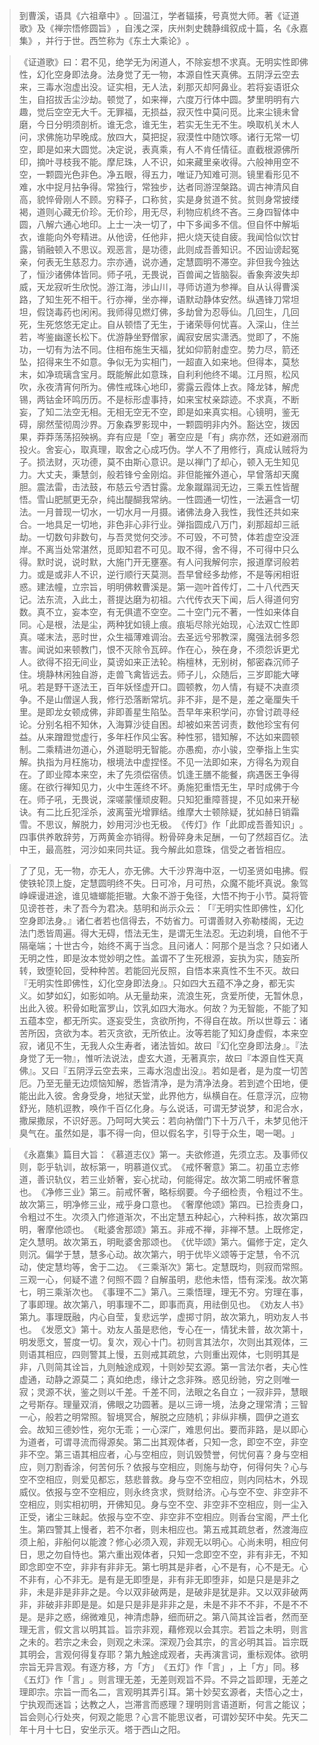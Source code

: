 
> 到曹溪，语具《六祖章中》​。回温江，学者辐揍，号真觉大师。著《证道歌》及《禅宗悟修圆旨》​，自浅之深，庆州刺史魏静缉叙成十篇，名《永嘉集》​，并行于世。西竺称为《东土大乘论》​。

> 《证道歌》曰：君不见，绝学无为闲道人，不除妄想不求真。无明实性即佛性，幻化空身即法身。法身觉了无一物，本源自性天真佛。五阴浮云空去来，三毒水泡虚出没。证实相，无人法，刹那灭却阿鼻业。若将妄语诳众生，自招拔舌尘沙劫。顿觉了，如来禅，六度万行体中圆。梦里明明有六趣，觉后空空无大千。无罪福，无损益，寂灭性中莫问觅。比来尘镜未曾磨，今日分明须剖析。谁无念，谁无生，若实无生无不生。唤取机关木人问，求佛施功早晚成。放四大，莫把捉，寂漠性中随饮啄。诸行无常一切空，即是如来大圆觉。决定说，表真乘，有人不肯任情征。直截根源佛所印，摘叶寻枝我不能。摩尼珠，人不识，如来藏里亲收得。六般神用空不空，一颗圆光色非色。净五眼，得五力，唯证乃知难可测。镜里看形见不难，水中捉月拈争得。常独行，常独步，达者同游涅槃路。调古神清风自高，貌悴骨刚人不顾。穷释子，口称贫，实是身贫道不贫。贫则身常披缕褐，道则心藏无价珍。无价珍，用无尽，利物应机终不吝。三身四智体中圆，八解六通心地印。上士一决一切了，中下多闻多不信。但自怀中解垢衣，谁能向外夸精进。从他谤，任他非，把火烧天徒自疲。我闻恰似饮甘露，销融顿入不思议。观恶言，是功德，此则成吾善知识。不因讪谤起冤亲，何表无生慈忍力。宗亦通，说亦通，定慧圆明不滞空。非但我今独达了，恒沙诸佛体皆同。师子吼，无畏说，百兽闻之皆脑裂。香象奔波失却威，天龙寂听生欣悦。游江海，涉山川，寻师访道为参禅。自从认得曹溪路，了知生死不相干。行亦禅，坐亦禅，语默动静体安然。纵遇锋刀常坦坦，假饶毒药也闲闲。我师得见燃灯佛，多劫曾为忍辱仙。几回生，几回死，生死悠悠无定止。自从顿悟了无生，于诸荣辱何忧喜。入深山，住兰若，岑鉴幽邃长松下。优游静坐野僧家，阗寂安居实潇洒。觉即了，不施功，一切有为法不同。住相布施生天福，犹如仰箭射虚空。势力尽，箭还坠，招得来生不如意。争似无为实相门，一超直入如来地。但得本，莫愁末，如净琉璃含宝月。既能解此如意珠，自利利他终不竭。江月照，松风吹，永夜清宵何所为。佛性戒珠心地印，雾露云霞体上衣。降龙钵，解虎锡，两钴金环鸣历历。不是标形虚事持，如来宝杖亲踪迹。不求真，不断妄，了知二法空无相。无相无空无不空，即是如来真实相。心镜明，鉴无碍，廓然莹彻周沙界。万象森罗影现中，一颗圆明非内外。豁达空，拨因果，莽莽荡荡招殃祸。弃有应是「空」著空应是「有」病亦然，还如避溺而投火。舍妄心，取真理，取舍之心成巧伪。学人不了用修行，真成认贼将为子。损法财，灭功德，莫不由斯心意识。是以禅门了却心，顿入无生知见力。大丈夫，秉慧剑，般若锋兮金刚焰。非但能摧外道心，早曾落却天魔胆。震法雷，击法鼓，布慈云兮洒甘露。龙象蹴蹋润无边，三乘五性皆醒悟。雪山肥腻更无杂，纯出醍醐我常纳。一性圆通一切性，一法遍含一切法。一月普现一切水，一切水月一月摄。诸佛法身入我性，我性还共如来合。一地具足一切地，非色非心非行业。弹指圆成八万门，刹那超却三祇劫。一切数句非数句，与吾灵觉何交涉。不可毁，不可赞，体若虚空没涯岸。不离当处常湛然，觅即知君不可见。取不得，舍不得，不可得中只么得。默时说，说时默，大施门开无壅塞。有人问我解何宗，报道摩诃般若力。或是或非人不识，逆行顺行天莫测。吾早曾经多劫修，不是等闲相诳惑。建法幢，立宗旨，明明佛敕曹溪是。第一迦叶首传灯，二十八代西天记。法东流，入此土，菩提达磨为初祖。六代传衣天下闻，后人得道何穷数。真不立，妄本空，有无俱遣不空空。二十空门元不著，一性如来体自同。心是根，法是尘，两种犹如镜上痕。痕垢尽除光始现，心法双亡性即真。嗟末法，恶时世，众生福薄难调治。去圣远兮邪教深，魔强法弱多怨害。闻说如来顿教门，恨不灭除令瓦碎。作在心，殃在身，不须怨诉更尤人。欲得不招无间业，莫谤如来正法轮。栴檀林，无别树，郁密森沉师子住。境静林闲独自游，走兽飞禽皆远去。师子儿，众随后，三岁即能大哮吼。若是野干逐法王，百年妖怪虚开口。圆顿教，勿人情，有疑不决直须争。不是山僧逞人我，修行恐落断常坑。非不非，是不是，差之毫厘失千里。是即龙女顿成佛，非即善星生陷坠。吾早年来积学问，亦曾讨疏寻经论。分别名相不知休，入海算沙徒自困。却被如来苦诃责，数他珍宝有何益。从来蹭蹬觉虚行，多年枉作风尘客。种性邪，错知解，不达如来圆顿制。二乘精进勿道心，外道聪明无智能。亦愚痴，亦小骏，空拳指上生实解。执指为月枉施功，根境法中虚捏怪。不见一法即如来，方得名为观自在。了即业障本来空，未了先须偿宿债。饥逢王膳不能餐，病遇医王争得瘥。在欲行禅知见力，火中生莲终不坏。勇施犯重悟无生，早时成佛于今在。师子吼，无畏说，深嗟蒙懂顽皮靼。只知犯重障菩提，不见如来开秘诀。有二比丘犯淫杀，波离萤光增罪结。维摩大士顿除疑，犹如赫日销霜雪。不思议，解脱力，妙用河沙也无极。​《传灯》作「此即成吾善知识」​。四事供养敢辞劳，万两黄金亦销得。粉骨碎身未足酬，一句了然超百亿。法中王，最高胜，河沙如来同共证。我今解此如意珠，信受之者皆相应。

> 了了见，无一物，亦无人，亦无佛。大千沙界海中沤，一切圣贤如电拂。假使铁轮顶上旋，定慧圆明终不失。日可冷，月可热，众魔不能坏真说。象驾峥嵘谩进途，谁见塘螂能拒辙。大象不游于兔径，大悟不拘于小节。莫将管见谤苍苍，未了吾今为君决。慈明和尚示众云：​「『无明实性即佛性，幻化空身即法身。』诸仁者若也信得去，不妨省力。可谓善财入弥勒楼阁，无边法门悉皆周遍。得大无碍，悟法无生，是谓无生法忍。无边刹境，自他不于隔毫端；十世古今，始终不离于当念。且问诸人：阿那个是当念？只如诸人无明之性，即是汝本觉妙明之性。盖谓不了生死根源，妄执为实，随妄所转，致堕轮回，受种种苦。若能回光反照，自悟本来真性不生不灭。故曰『无明实性即佛性，幻化空身即法身』。只如四大五蕴不净之身，都无实义。如梦如幻，如影如响。从无量劫来，流浪生死，贪爱所使，无暂休息，出此入彼。积骨如毗富罗山，饮乳如四大海水。何故？为无智能，不能了知五蕴本空，都无所实。逐妄受生，贪欲所拘，不得自在故。所以世尊云：诸苦所因，贪欲为本。若灭贪欲，无所依止。汝等若能了知幻身虚假，本来空寂，诸见不生，无我人众生寿者，诸法皆如。故曰『幻化空身即法身』。『法身觉了无一物』，惟听法说法，虚玄大道，无著真宗，故曰『本源自性天真佛』。又曰『五阴浮云空去来，三毒水泡虚出没』。若如是者，是为度一切苦厄。乃至无量无边烦恼知解，悉皆清净，是为清净法身。若到遮个田地，便能出此入彼。舍身受身，地狱天堂，此界他方，纵横自在。任意浮沉，应物舒光，随机逗教，唤作千百亿化身。与么说话，可谓无梦说梦，和泥合水，撒屎撒尿，不识好恶。乃呵呵大笑云：若向衲僧门下十万八千，未梦见他汗臭气在。虽然如是，事不得一向，但以假名字，引导于众生，喝一喝。​」

> 《永嘉集》篇目大旨：​《慕道志仪》第一。夫欲修道，先须立志。及事师仪则，彰乎轨训，故标第一，明慕道仪式。​《戒怀奢意》第二。初虽立志修道，善识轨仪，若三业娇奢，妄心扰动，何能得定。故次第二明戒怀奢意也。​《净修三业》第三。前戒怀奢，略标纲要。今子细检责，令粗过不生。故次第三，明净修三业，戒乎身口意也。​《奢摩他颂》第四。已捡责身口，令粗过不生。次须入门修道渐次，不出定慧五种起心，六种料拣，故次第四明，奢摩他颂也。​《毗婆舍那颂》第五。非戒不禅，非禅不慧。上既修定，定久慧明。故次第五，明毗婆舍那颂也。​《优毕颂》第六。偏修于定，定久则沉。偏学于慧，慧多心动。故次第六，明于优毕义颂等于定慧，令不沉动，使定慧均等，舍于二边。​《三乘渐次》第七。定慧既均，则寂而常照。三观一心，何疑不遣？何照不圆？自解虽明，悲他未悟，悟有深浅。故次第七，明三乘渐次也。​《事理不二》第八。三乘悟理，理无不穷。穷理在事，了事即理。故次第八，明事理不二，即事而真，用祛倒见也。​《劝友人书》第九。事理既融，内心自莹，复悲远学，虚掷寸阴，故次第九，明劝友人书也。​《发愿文》第十。劝友人虽是悲他，专心在一，情犹未普，故次第十，明发愿文，誓度一切。复次，观心十门。初则言其法尔，次则出其观体，三则语其相应，四则警其上慢，五则戒其疏怠，六则重出观体，七则明其是非，八则简其诠旨，九则触途成观，十则妙契玄源。第一言法尔者，夫心性虚通，动静之源莫二；真如绝虑，缘计之念非殊。惑见纷驰，穷之则唯一寂；灵源不状，鉴之则以千差。千差不同，法眼之名自立；一寂非异，慧眼之号斯存。理量双消，佛眼之功圆著。是以三谛一境，法身之理常清；三智一心，般若之明常照。智境冥合，解脱之应随机；非纵非横，圆伊之道玄会。故知三德妙性，宛尔无乖；一心深广，难思何出。要而非路，是以即心为道者，可谓寻流而得源矣。第二出其观体者，只知一念，即空不空，非空非不空。第三语其相应者，心与空相应，则讥毁赞誉，何忧何喜？身与空相应，则刀割香涂，何苦何乐？依报与空相应，则施与劫夺，何得何失？心与空不空相应，则爱见都忘，慈悲普救。身与空不空相应，则内同枯木，外现威仪。依报与空不空相应，则永终贪求，赀财给济。心与空不空、非空非不空相应，则实相初明，开佛知见。身与空不空、非空非不空相应，则一尘入正受，诸尘三昧起。依报与空不空、非空非不空相应。则香台宝阁，严土化生。第四警其上慢者，若不尔者，则未相应也。第五戒其疏怠者，然渡海应须上船，非船何以能渡？修心必须入观，非观无以明心。心尚未明，相应何日，思之勿自恃也。第六重出观体者，只知一念即空不空，非有非无，不知即念即空不空，非非有非非无。第七明其是非者，心不是有，心不是无。心不非有，心不非无。是有是无即堕是，非有非无即堕非，如是只是是非之非，未是非是非非之是。今以双非破两是，是破非是犹是非。又以双非破两非，非破非非即是是。如是只是非是非非之是，未是不非不不非，不是不不是。是非之惑，绵微难见，神清虑静，细而研之。第八简其诠旨者，然而至理无言，假文言以明其旨。旨宗非观，藉修观以会其宗。若旨之未明，则言之未的。若宗之未会，则观之未深。深观乃会其宗，的言必明其旨。旨宗既其明会，言观何得复存耶？第九触途成观者，夫再演言词，重标观体。欲明宗旨无异言观。有逐方移，方「方」​《五灯》作「言」​，上「方」同。移《五灯》作「言」​。则言理无差，无差则观旨不异。不异之旨即理，无差之理即宗。宗旨一而名二，言观明其弄引耳。第十妙契玄源者，夫悟心之士，宁执观而迷旨；达教之人，岂滞言而惑理？理明则言语道断，何言之能议；旨会则心行处夾，何观之能思？心言不能思议者，可谓妙契环中矣。先天二年十月十七日，安坐示灭。塔于西山之阳。
